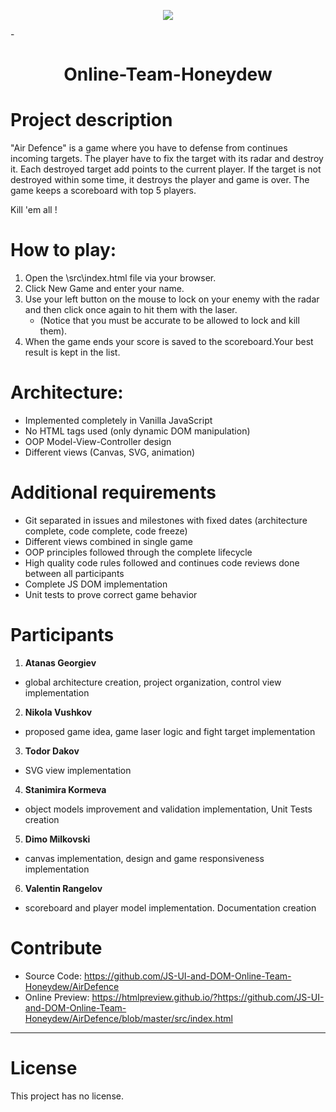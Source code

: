  <p align="center"><a href="http://telerikacademy.com//"><img src="https://github.com/tddold/Telerik-Academy/blob/master/Programming%20with%20C%23/1.%20C%23%20Fundamentals%20I/Presentation/Telerik.png" /></a></p>
 
-<h1 align="center">Online-Team-Honeydew</h1>


Project description
=======
"Air Defence" is a game where you have to defense from continues incoming targets. The player have to fix the target with its radar and destroy it. Each destroyed target add points to the current player. If the target is not destroyed within some time, it destroys the player and game is over. The game keeps a scoreboard with top 5 players.

Kill 'em all !

How to play:
=======
1.  Open the \src\index.html file via your browser.
2.  Click New Game and enter your name.
3.  Use your left button on the mouse to lock on your enemy with the radar and then click once again to hit them with the laser.
    * (Notice that you must be accurate to be allowed to lock and kill them).
4.  When the game ends your score is saved to the scoreboard.Your best result is kept in the list.

Architecture:
=======

- Implemented completely in Vanilla JavaScript
- No HTML tags used (only dynamic DOM manipulation)
- OOP Model-View-Controller design
- Different views (Canvas, SVG, animation)

Additional requirements
=======
- Git separated in issues and milestones with fixed dates (architecture complete, code complete, code freeze)
- Different views combined in single game
- OOP principles followed through the complete lifecycle
- High quality code rules followed and continues code reviews done between all participants
- Complete JS DOM implementation
- Unit tests to prove correct game behavior

Participants
=======
1. __Atanas Georgiev__
* global architecture creation, project organization, control view implementation
2. __Nikola Vushkov__ 
* proposed game idea, game laser logic and fight target implementation
3. __Todor Dakov__
* SVG view implementation
4. __Stanimira Kormeva__
* object models improvement and validation implementation, Unit Tests creation
5. __Dimo Milkovski__
* canvas implementation, design and game responsiveness implementation
6. __Valentin Rangelov__
* scoreboard and player model implementation. Documentation creation


Contribute
=======
- Source Code: <https://github.com/JS-UI-and-DOM-Online-Team-Honeydew/AirDefence>
- Online Preview: <https://htmlpreview.github.io/?https://github.com/JS-UI-and-DOM-Online-Team-Honeydew/AirDefence/blob/master/src/index.html>

***************************************************************************************

License 
=======
This project has no license.

